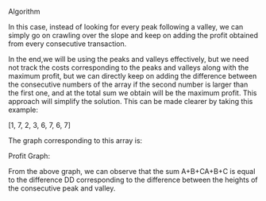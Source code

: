 Algorithm

In this case, instead of looking for every peak following a valley, we can simply
go on crawling over the slope and keep on adding the profit obtained from every consecutive transaction.

 In the end,we will be using the peaks and valleys effectively, but we need not
 track the costs corresponding to the peaks and valleys along with the maximum
 profit, but we can directly keep on adding the difference between the consecutive numbers of the array if the second number is larger than the first one, and at the total sum we obtain will be the maximum profit. This approach will simplify the solution. This can be made clearer by taking this example:

[1, 7, 2, 3, 6, 7, 6, 7]

The graph corresponding to this array is:

Profit Graph:


From the above graph, we can observe that the sum A+B+CA+B+C is equal to the difference DD corresponding to the difference between the heights of the consecutive peak and valley.